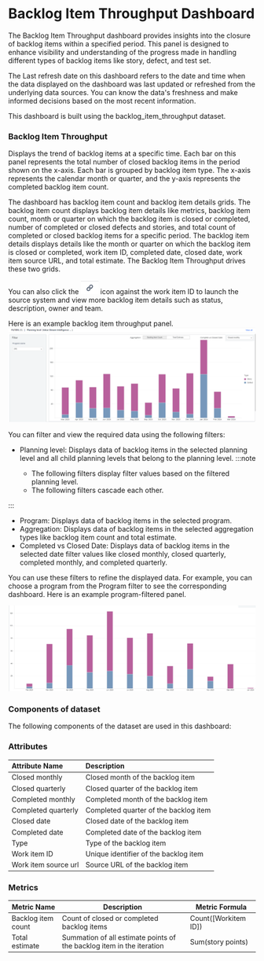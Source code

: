 # Backlog Item Throughput Dashboard

The Backlog Item Throughput dashboard provides insights into the closure of backlog items within a specified period. This panel is designed to enhance visibility and understanding of the progress made in handling different types of backlog items like story, defect, and test set.

The Last refresh date on this dashboard refers to the date and time when the data displayed on the dashboard was last updated or refreshed from the underlying data sources. You can know the data's freshness and make informed decisions based on the most recent information.

This dashboard is built using the backlog_item_throughput dataset.

### Backlog Item Throughput
Displays the trend of backlog items at a specific time. Each bar on this panel represents the total number of closed backlog items in the period shown on the x-axis. Each bar is grouped by backlog item type. The x-axis represents the calendar month or quarter, and the y-axis represents the completed backlog item count.

The dashboard has backlog item count and backlog item details grids. The backlog item count displays backlog item details like metrics, backlog item count, month or quarter on which the backlog item is closed or completed, number of completed or closed defects and stories, and total count of completed or closed backlog items for a specific period. The backlog item details displays details like the month or quarter on which the backlog item is closed or completed, work item ID, completed date, closed date, work item source URL, and total estimate. The Backlog Item Throughput drives these two grids. 

You can also click the ![source icon](./images/source_icon.PNG) icon against the work item ID to launch the source system and view more backlog item details such as status, description, owner and team.


Here is an example backlog item throughput panel.
![Backlog Item Throughput](./images/backlog_item_throughput.PNG)


You can filter and view the required data using the following filters:

- Planning level: Displays data of backlog items in the selected planning level and all child planning levels that belong to the planning level.
:::note

  - The following filters display filter values based on the filtered planning level.
  - The following filters cascade each other.

:::
- Program: Displays data of backlog items in the selected program.
- Aggregation: Displays data of backlog items in the selected aggregation types like backlog item count and total estimate.
- Completed vs Closed Date: Displays data of backlog items in the selected date filter values like closed monthly, closed quarterly, completed monthly, and completed quarterly. 
 
You can use these filters to refine the displayed data. For example, you can choose a program from the Program filter to see the corresponding dashboard. Here is an example program-filtered panel.

![Backlog Item Throughput filtered panel](./images/backlog_item_throughput_filtered_panel.PNG)

### Components of dataset

The following components of the dataset are used in this dashboard: 

### Attributes
| Attribute Name  | Description |
|:-------------|:------------|
|Closed monthly| Closed month of the backlog item|
|Closed quarterly|Closed quarter of the backlog item|
|Completed monthly|Completed month of the backlog item|
|Completed quarterly|Completed quarter of the backlog item|
|Closed date| Closed date of the backlog item|
|Completed date| Completed date of the backlog item|
|Type|Type of the backlog item|
|Work item ID|Unique identifier of the backlog item|
|Work item source url| Source URL of the backlog item|


### Metrics
| Metric Name  | Description |Metric Formula|
|-------------|------------|-------------|
|Backlog item count|Count of closed or completed backlog items| Count([Workitem ID])|
|Total estimate|Summation of all estimate points of the backlog item in the iteration|Sum(story points)|

